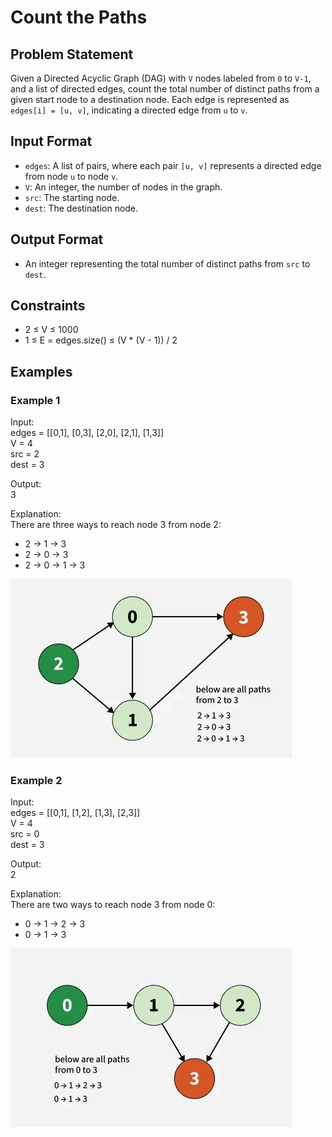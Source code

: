# Count the Paths

## Problem Statement
Given a Directed Acyclic Graph (DAG) with `V` nodes labeled from `0` to `V-1`, and a list of directed edges, count the total number of distinct paths from a given start node to a destination node. Each edge is represented as `edges[i] = [u, v]`, indicating a directed edge from `u` to `v`.

## Input Format
- `edges`: A list of pairs, where each pair `[u, v]` represents a directed edge from node `u` to node `v`.
- `V`: An integer, the number of nodes in the graph.
- `src`: The starting node.
- `dest`: The destination node.

## Output Format
- An integer representing the total number of distinct paths from `src` to `dest`.

## Constraints
- 2 ≤ V ≤ 1000
- 1 ≤ E = edges.size() ≤ (V * (V - 1)) / 2

## Examples

### Example 1
Input:  
edges = [[0,1], [0,3], [2,0], [2,1], [1,3]]  
V = 4  
src = 2  
dest = 3  

Output:  
3  

Explanation:  
There are three ways to reach node 3 from node 2:  
- 2 -> 1 -> 3  
- 2 -> 0 -> 3  
- 2 -> 0 -> 1 -> 3  

![alt text](image.png)

### Example 2
Input:  
edges = [[0,1], [1,2], [1,3], [2,3]]  
V = 4  
src = 0  
dest = 3  

Output:  
2  

Explanation:  
There are two ways to reach node 3 from node 0:  
- 0 -> 1 -> 2 -> 3  
- 0 -> 1 -> 3

![alt text](image-1.png)